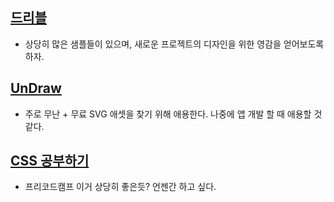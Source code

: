 ## [드리블](https://dribbble.com/shots/1901531-Loading)

- 상당히 많은 샘플들이 있으며, 새로운 프로젝트의 디자인을 위한 영감을 얻어보도록 하자.

## [UnDraw](https://undraw.co/illustrations)

- 주로 무난 + 무료 SVG 애셋을 찾기 위해 애용한다. 나중에 앱 개발 할 때 애용할  것 같다.

## [CSS 공부하기](https://www.freecodecamp.org/learn/responsive-web-design/)

- 프리코드캠프 이거 상당히 좋은듯?  언젠간 하고 싶다.